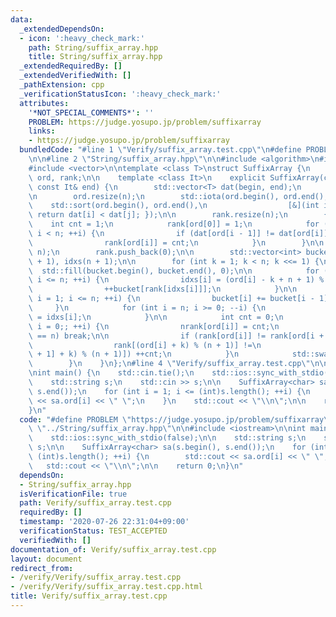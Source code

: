 ```yaml
---
data:
  _extendedDependsOn:
  - icon: ':heavy_check_mark:'
    path: String/suffix_array.hpp
    title: String/suffix_array.hpp
  _extendedRequiredBy: []
  _extendedVerifiedWith: []
  _pathExtension: cpp
  _verificationStatusIcon: ':heavy_check_mark:'
  attributes:
    '*NOT_SPECIAL_COMMENTS*': ''
    PROBLEM: https://judge.yosupo.jp/problem/suffixarray
    links:
    - https://judge.yosupo.jp/problem/suffixarray
  bundledCode: "#line 1 \"Verify/suffix_array.test.cpp\"\n#define PROBLEM \"https://judge.yosupo.jp/problem/suffixarray\"\
    \n\n#line 2 \"String/suffix_array.hpp\"\n\n#include <algorithm>\n#include <numeric>\n\
    #include <vector>\n\ntemplate <class T>\nstruct SuffixArray {\n    std::vector<int>\
    \ ord, rank;\n\n    template <class It>\n    explicit SuffixArray(const It& begin,\
    \ const It& end) {\n        std::vector<T> dat(begin, end);\n        int n = dat.size();\n\
    \n        ord.resize(n);\n        std::iota(ord.begin(), ord.end(), 0);\n    \
    \    std::sort(ord.begin(), ord.end(),\n                  [&](int i, int j) {\
    \ return dat[i] < dat[j]; });\n\n        rank.resize(n);\n        {\n        \
    \    int cnt = 1;\n            rank[ord[0]] = 1;\n            for (int i = 1;\
    \ i < n; ++i) {\n                if (dat[ord[i - 1]] != dat[ord[i]]) ++cnt;\n\
    \                rank[ord[i]] = cnt;\n            }\n        }\n\n        ord.insert(ord.begin(),\
    \ n);\n        rank.push_back(0);\n\n        std::vector<int> bucket(n + 1), nrank(n\
    \ + 1), idxs(n + 1);\n\n        for (int k = 1; k < n; k <<= 1) {\n          \
    \  std::fill(bucket.begin(), bucket.end(), 0);\n\n            for (int i = 0;\
    \ i <= n; ++i) {\n                idxs[i] = (ord[i] - k + n + 1) % (n + 1);\n\
    \                ++bucket[rank[idxs[i]]];\n            }\n\n            for (int\
    \ i = 1; i <= n; ++i) {\n                bucket[i] += bucket[i - 1];\n       \
    \     }\n            for (int i = n; i >= 0; --i) {\n                ord[--bucket[rank[idxs[i]]]]\
    \ = idxs[i];\n            }\n\n            int cnt = 0;\n            for (int\
    \ i = 0;; ++i) {\n                nrank[ord[i]] = cnt;\n                if (i\
    \ == n) break;\n\n                if (rank[ord[i]] != rank[ord[i + 1]] ||\n  \
    \                  rank[(ord[i] + k) % (n + 1)] !=\n                        rank[(ord[i\
    \ + 1] + k) % (n + 1)]) ++cnt;\n            }\n            std::swap(rank, nrank);\n\
    \        }\n    }\n};\n#line 4 \"Verify/suffix_array.test.cpp\"\n\n#include <iostream>\n\
    \nint main() {\n    std::cin.tie();\n    std::ios::sync_with_stdio(false);\n\n\
    \    std::string s;\n    std::cin >> s;\n\n    SuffixArray<char> sa(s.begin(),\
    \ s.end());\n    for (int i = 1; i <= (int)s.length(); ++i) {\n        std::cout\
    \ << sa.ord[i] << \" \";\n    }\n    std::cout << \"\\n\";\n\n    return 0;\n\
    }\n"
  code: "#define PROBLEM \"https://judge.yosupo.jp/problem/suffixarray\"\n\n#include\
    \ \"../String/suffix_array.hpp\"\n\n#include <iostream>\n\nint main() {\n    std::cin.tie();\n\
    \    std::ios::sync_with_stdio(false);\n\n    std::string s;\n    std::cin >>\
    \ s;\n\n    SuffixArray<char> sa(s.begin(), s.end());\n    for (int i = 1; i <=\
    \ (int)s.length(); ++i) {\n        std::cout << sa.ord[i] << \" \";\n    }\n \
    \   std::cout << \"\\n\";\n\n    return 0;\n}\n"
  dependsOn:
  - String/suffix_array.hpp
  isVerificationFile: true
  path: Verify/suffix_array.test.cpp
  requiredBy: []
  timestamp: '2020-07-26 22:31:04+09:00'
  verificationStatus: TEST_ACCEPTED
  verifiedWith: []
documentation_of: Verify/suffix_array.test.cpp
layout: document
redirect_from:
- /verify/Verify/suffix_array.test.cpp
- /verify/Verify/suffix_array.test.cpp.html
title: Verify/suffix_array.test.cpp
---
```

